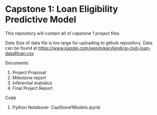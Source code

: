 # Capstone 1: Loan Eligibility Predictive Model

This repository will contain all of capstone 1 project files

Data
  Size of data file is too large for uploading to github repository. 
  Data can be found at https://www.kaggle.com/wendykan/lending-club-loan-data#loan.csv

Documents
  1. Project Proposal
  2. Milestone report
  3. Inferential statistics
  4. Final Project Report

Code
  1. Python Notebook- CapStone1Models.ipynb
  
  

